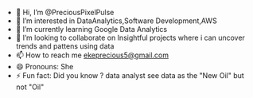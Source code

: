 - 👋 Hi, I’m @PreciousPixelPulse
- 👀 I’m interested in DataAnalytics,Software Development,AWS
- 🌱 I’m currently learning Google Data Analytics
- 💞️ I’m looking to collaborate on Insightful projects where i can uncover trends and pattens using data 
- 📫 How to reach me ekeprecious5@gmail.com
- 😄 Pronouns: She
- ⚡ Fun fact: Did you know ? data analyst see data as the "New Oil" but not "Oil"

<!---
PreciousPixelPulse/PreciousPixelPulse is a ✨ special ✨ repository because its `README.md` (this file) appears on your GitHub profile.
You can click the Preview link to take a look at your changes.
--->
